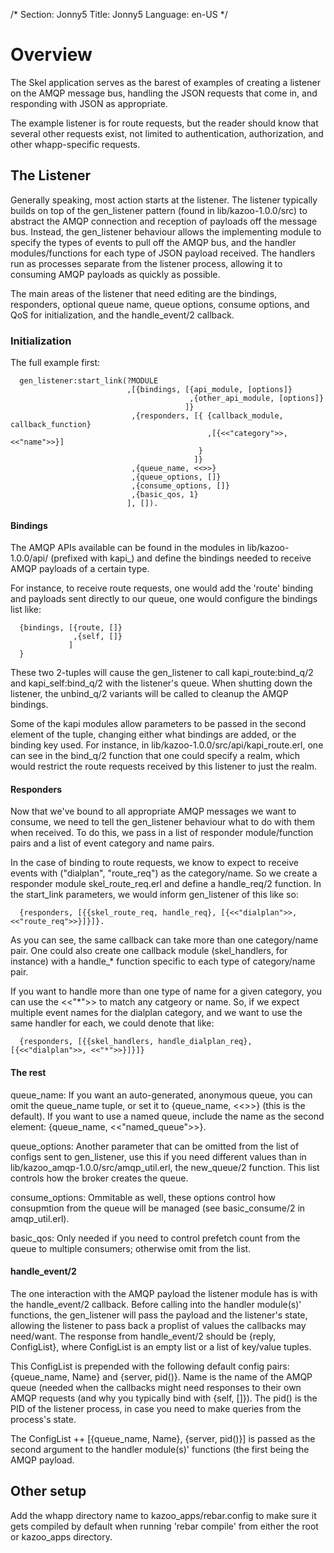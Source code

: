 /*
Section: Jonny5
Title: Jonny5
Language: en-US
*/

# Overview

The Skel application serves as the barest of examples of creating a listener on
the AMQP message bus, handling the JSON requests that come in, and responding
with JSON as appropriate.

The example listener is for route requests, but the reader should know that
several other requests exist, not limited to authentication, authorization, and
other whapp-specific requests.

## The Listener

Generally speaking, most action starts at the listener. The listener typically
builds on top of the gen_listener pattern (found in lib/kazoo-1.0.0/src) to
abstract the AMQP connection and reception of payloads off the message bus.
Instead, the gen_listener behaviour allows the implementing module to specify
the types of events to pull off the AMQP bus, and the handler modules/functions
for each type of JSON payload received. The handlers run as processes separate
from the listener process, allowing it to consuming AMQP payloads as quickly as
possible.

The main areas of the listener that need editing are the bindings, responders,
optional queue name, queue options, consume options, and QoS for initialization,
and the handle_event/2 callback.

### Initialization

The full example first:

~~~
  gen_listener:start_link(?MODULE
                          ,[{bindings, [{api_module, [options]}
                                        ,{other_api_module, [options]}
                                       ]}
                           ,{responders, [{ {callback_module, callback_function}
                                            ,[{<<"category">>, <<"name">>}]
                                          }
                                         ]}
                           ,{queue_name, <<>>}
                           ,{queue_options, []}
                           ,{consume_options, []}
                           ,{basic_qos, 1}
                          ], []).
~~~

#### Bindings

The AMQP APIs available can be found in the modules in lib/kazoo-1.0.0/api/
(prefixed with kapi_) and define the bindings needed to receive AMQP payloads of
a certain type.

For instance, to receive route requests, one would add the 'route' binding and
payloads sent directly to our queue, one would configure the bindings list like:

~~~
  {bindings, [{route, []}
              ,{self, []}
             ]
  }
~~~

These two 2-tuples will cause the gen_listener to call kapi_route:bind_q/2 and
kapi_self:bind_q/2 with the listener's queue. When shutting down the listener,
the unbind_q/2 variants will be called to cleanup the AMQP bindings.

Some of the kapi modules allow parameters to be passed in the second element of
the tuple, changing either what bindings are added, or the binding key used. For
instance, in lib/kazoo-1.0.0/src/api/kapi_route.erl, one can see in the
bind_q/2 function that one could specify a realm, which would restrict the route
requests received by this listener to just the realm.

#### Responders

Now that we've bound to all appropriate AMQP messages we want to consume, we
need to tell the gen_listener behaviour what to do with them when received. To
do this, we pass in a list of responder module/function pairs and a list of
event category and name pairs.

In the case of binding to route requests, we know to expect to receive events
with ("dialplan", "route_req") as the category/name. So we create a responder
module skel_route_req.erl and define a handle_req/2 function. In the start_link
parameters, we would inform gen_listener of this like so:

~~~
  {responders, [{{skel_route_req, handle_req}, [{<<"dialplan">>, <<"route_req">>}]}]}.
~~~

As you can see, the same callback can take more than one category/name pair. One
could also create one callback module (skel_handlers, for instance) with a
handle_* function specific to each type of category/name pair.

If you want to handle more than one type of name for a given category, you can
use the <<"*">> to match any catgeory or name. So, if we expect multiple event
names for the dialplan category, and we want to use the same handler for each,
we could denote that like:

~~~
  {responders, [{{skel_handlers, handle_dialplan_req}, [{<<"dialplan">>, <<"*">>}]}]}
~~~

#### The rest

queue_name: If you want an auto-generated, anonymous queue, you can omit the
queue_name tuple, or set it to {queue_name, <<>>} (this is the default). If you
want to use a named queue, include the name as the second element:
{queue_name, <<"named_queue">>}.

queue_options: Another parameter that can be omitted from the list of configs
sent to gen_listener, use this if you need different values than in
lib/kazoo_amqp-1.0.0/src/amqp_util.erl, the new_queue/2 function. This list
controls how the broker creates the queue.

consume_options: Ommitable as well, these options control how consupmtion from
the queue will be managed (see basic_consume/2 in amqp_util.erl).

basic_qos: Only needed if you need to control prefetch count from the queue to
multiple consumers; otherwise omit from the list.

#### handle_event/2

The one interaction with the AMQP payload the listener module has is with the
handle_event/2 callback. Before calling into the handler module(s)' functions,
the gen_listener will pass the payload and the listener's state, allowing the
listener to pass back a proplist of values the callbacks may need/want. The
response from handle_event/2 should be {reply, ConfigList}, where ConfigList is
an empty list or a list of key/value tuples.

This ConfigList is prepended with the following default config pairs:
{queue_name, Name} and {server, pid()}. Name is the name of the AMQP queue
(needed when the callbacks might need responses to their own AMQP requests (and
why you typically bind with {self, []}). The pid() is the PID of the listener
process, in case you need to make queries from the process's state.

The ConfigList ++ [{queue_name, Name}, {server, pid()}] is passed as the second
argument to the handler module(s)' functions (the first being the AMQP payload.


## Other setup

Add the whapp directory name to kazoo_apps/rebar.config to make sure it gets
compiled by default when running 'rebar compile' from either the root or
kazoo_apps directory.
